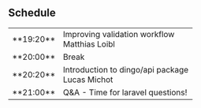 ## Schedule

<table>
	<tr>
		<td>**19:20**</td>
		<td>Improving validation workflow<br> Matthias Loibl</td>
	</tr>
	<tr>
		<td>**20:00**</td>
		<td>Break</td>
	</tr>
	<tr>
		<td>**20:20**</td>
		<td>Introduction to dingo/api package<br> Lucas Michot</td>
	</tr>
	<tr>
		<td>**21:00**</td>
		<td>Q&amp;A - Time for laravel questions!</td>
	</tr>
</table>
